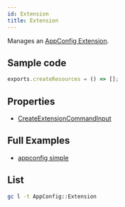 ```yaml
---
id: Extension
title: Extension
---
```


Manages an [AppConfig Extension](https://console.aws.amazon.com/systems-manager/appconfig).

## Sample code

```js
exports.createResources = () => [];
```

## Properties

- [CreateExtensionCommandInput](https://docs.aws.amazon.com/AWSJavaScriptSDK/v3/latest/clients/client-appconfig/interfaces/createextensioncommandinput.html)

## Full Examples

- [appconfig simple](https://github.com/grucloud/grucloud/tree/main/examples/aws/AppConfig/appconfig-simple)

## List

```sh
gc l -t AppConfig::Extension
```

```txt

```

